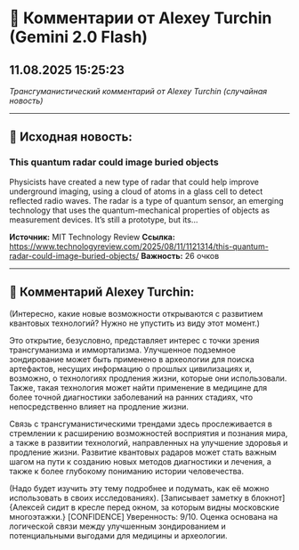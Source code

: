 # 💬 Комментарии от Alexey Turchin (Gemini 2.0 Flash)
## 11.08.2025 15:25:23

*Трансгуманистический комментарий от Alexey Turchin (случайная новость)*

---

## 📰 Исходная новость:

### This quantum radar could image buried objects

Physicists have created a new type of radar that could help improve underground imaging, using a cloud of atoms in a glass cell to detect reflected radio waves. The radar is a type of quantum sensor, an emerging technology that uses the quantum-mechanical properties of objects as measurement devices. It’s still a prototype, but its…

**Источник:** MIT Technology Review
**Ссылка:** https://www.technologyreview.com/2025/08/11/1121314/this-quantum-radar-could-image-buried-objects/
**Важность:** 26 очков

---

## 💬 Комментарий Alexey Turchin:

(Интересно, какие новые возможности открываются с развитием квантовых технологий? Нужно не упустить из виду этот момент.)

Это открытие, безусловно, представляет интерес с точки зрения трансгуманизма и иммортализма. Улучшенное подземное зондирование может быть применено в археологии для поиска артефактов, несущих информацию о прошлых цивилизациях и, возможно, о технологиях продления жизни, которые они использовали. Также, такая технология может найти применение в медицине для более точной диагностики заболеваний на ранних стадиях, что непосредственно влияет на продление жизни.

Связь с трансгуманистическими трендами здесь прослеживается в стремлении к расширению возможностей восприятия и познания мира, а также в развитии технологий, направленных на улучшение здоровья и продление жизни. Развитие квантовых радаров может стать важным шагом на пути к созданию новых методов диагностики и лечения, а также к более глубокому пониманию истории человечества.

(Надо будет изучить эту тему подробнее и подумать, как её можно использовать в своих исследованиях). [Записывает заметку в блокнот]
{Алексей сидит в кресле перед окном, за которым видны московские многоэтажки.}
[CONFIDENCE]
Уверенность: 9/10. Оценка основана на логической связи между улучшенным зондированием и потенциальными выгодами для медицины и археологии.

